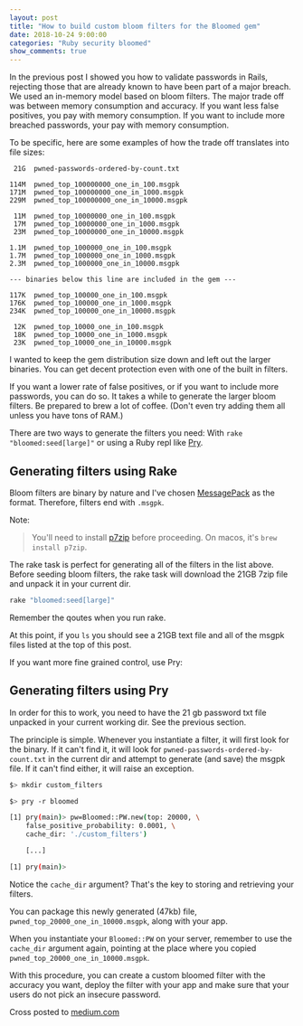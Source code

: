 ```yaml
---
layout: post
title: "How to build custom bloom filters for the Bloomed gem"
date: 2018-10-24 9:00:00
categories: "Ruby security bloomed"
show_comments: true
---
```

In the previous post I showed you how to validate passwords in Rails, rejecting those that are already known to have been part of a major breach. We used an in-memory model based on bloom filters. The major trade off was between memory consumption and accuracy. If you want less false positives, you pay with memory consumption. If you want to include more breached passwords, your pay with memory consumption.

To be specific, here are some examples of how the trade off translates into file sizes:

     21G  pwned-passwords-ordered-by-count.txt

    114M  pwned_top_100000000_one_in_100.msgpk
    171M  pwned_top_100000000_one_in_1000.msgpk
    229M  pwned_top_100000000_one_in_10000.msgpk

     11M  pwned_top_10000000_one_in_100.msgpk
     17M  pwned_top_10000000_one_in_1000.msgpk
     23M  pwned_top_10000000_one_in_10000.msgpk

    1.1M  pwned_top_1000000_one_in_100.msgpk
    1.7M  pwned_top_1000000_one_in_1000.msgpk
    2.3M  pwned_top_1000000_one_in_10000.msgpk

    --- binaries below this line are included in the gem ---

    117K  pwned_top_100000_one_in_100.msgpk
    176K  pwned_top_100000_one_in_1000.msgpk
    234K  pwned_top_100000_one_in_10000.msgpk

     12K  pwned_top_10000_one_in_100.msgpk
     18K  pwned_top_10000_one_in_1000.msgpk
     23K  pwned_top_10000_one_in_10000.msgpk

I wanted to keep the gem distribution size down and left out the larger binaries. You can get decent protection even with one of the built in filters.

If you want a lower rate of false positives, or if you want to include more passwords, you can do so. It takes a while to generate the larger bloom filters. Be prepared to brew a lot of coffee. (Don't even try adding them all unless you have tons of RAM.)

There are two ways to generate the filters you need: With `rake "bloomed:seed[large]"` or using a Ruby repl like [Pry](https://github.com/pry/pry).

## Generating filters using Rake

Bloom filters are binary by nature and I've chosen [MessagePack](https://github.com/msgpack/msgpack) as the format. Therefore, filters end with `.msgpk`.

Note:
> You'll need to install [p7zip](https://www.7-zip.org/download.html) before proceeding. On macos, it's `brew install p7zip`.


The rake task is perfect for generating all of the filters in the list above.
Before seeding bloom filters, the rake task will download the 21GB 7zip file and unpack it in your current dir.

```bash
rake "bloomed:seed[large]"
```
Remember the qoutes when you run rake.

At this point, if you `ls` you should see a 21GB text file and all of the msgpk files listed at the top of this post.

If you want more fine grained control, use Pry:

## Generating filters using Pry

In order for this to work, you need to have the 21 gb password txt file unpacked in your current working dir. See the previous section.

The principle is simple. Whenever you instantiate a filter, it will first look for the binary. If it can't find it, it will look for `pwned-passwords-ordered-by-count.txt` in the current dir and attempt to generate (and save) the msgpk file. If it can't find either, it will raise an exception.


```bash
$> mkdir custom_filters

$> pry -r bloomed

[1] pry(main)> pw=Bloomed::PW.new(top: 20000, \
    false_positive_probability: 0.0001, \
    cache_dir: './custom_filters')

    [...]

[1] pry(main)>
```

Notice the `cache_dir` argument? That's the key to storing and retrieving your filters.

You can package this newly generated (47kb) file, `pwned_top_20000_one_in_10000.msgpk`, along with your app.

When you instantiate your `Bloomed::PW` on your server, remember to use the `cache_dir` argument again, pointing at the place where you copied `pwned_top_20000_one_in_10000.msgpk`.

With this procedure, you can create a custom bloomed filter with the accuracy you want, deploy the filter with your app and make sure that your users do not pick an insecure password.

Cross posted to [medium.com](https://medium.com/@Skovsboll/how-to-build-custom-bloom-filters-for-the-bloomed-gem-bd6c881fd4d3)
